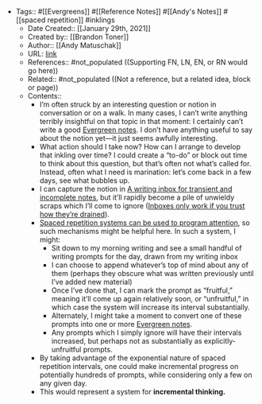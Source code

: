 - Tags:: #[[Evergreens]] #[[Reference Notes]] #[[Andy's Notes]] #[[spaced repetition]] #inklings
    - Date Created:: [[January 29th, 2021]]
    - Created by:: [[Brandon Toner]]
    - Author:: [[Andy Matuschak]]
    - URL: [link](https://notes.andymatuschak.org/z7iCjRziX6V6unNWL81yc2dJicpRw2Cpp9MfQ)
    - References:: #not_populated ((Supporting FN, LN, EN, or RN would go here))
    - Related:: #not_populated ((Not a reference, but a related idea, block or page))
    - Contents:: 
        - I’m often struck by an interesting question or notion in conversation or on a walk. In many cases, I can’t write anything terribly insightful on that topic in that moment: I certainly can’t write a good [Evergreen notes](https://notes.andymatuschak.org/z4SDCZQeRo4xFEQ8H4qrSqd68ucpgE6LU155C). I don’t have anything useful to say about the notion yet—it just seems awfully interesting.
        - What action should I take now? How can I arrange to develop that inkling over time? I could create a “to-do” or block out time to think about this question, but that’s often not what’s called for. Instead, often what I need is marination: let’s come back in a few days, see what bubbles up.
        - I can capture the notion in [A writing inbox for transient and incomplete notes](https://notes.andymatuschak.org/z5aJUJcSbxuQxzHr2YvaY4cX5TuvLQT7r27Dz), but it’ll rapidly become a pile of unwieldy scraps which I’ll come to ignore ([Inboxes only work if you trust how they’re drained](https://notes.andymatuschak.org/z5tiFxnNKMZCnc8G9R1N51L5hknyRGmyCQx18)).
        - [Spaced repetition systems can be used to program attention](https://notes.andymatuschak.org/z2gqazXUkf9qyFjMQg4W3dw6yegnAJszvDywN), so such mechanisms might be helpful here. In such a system, I might:
            - Sit down to my morning writing and see a small handful of writing prompts for the day, drawn from my writing inbox
            - I can choose to append whatever’s top of mind about any of them (perhaps they obscure what was written previously until I’ve added new material)
            - Once I’ve done that, I can mark the prompt as “fruitful,” meaning it’ll come up again relatively soon, or “unfruitful,” in which case the system will increase its interval substantially.
            - Alternately, I might take a moment to convert one of these prompts into one or more [Evergreen notes](https://notes.andymatuschak.org/z4SDCZQeRo4xFEQ8H4qrSqd68ucpgE6LU155C).
            - Any prompts which I simply ignore will have their intervals increased, but perhaps not as substantially as explicitly-unfruitful prompts.
        - By taking advantage of the exponential nature of spaced repetition intervals, one could make incremental progress on potentially hundreds of prompts, while considering only a few on any given day.
        - This would represent a system for __incremental thinking.__
